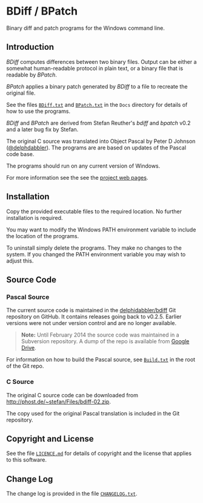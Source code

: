BDiff / BPatch
==============

Binary diff and patch programs for the Windows command line.

Introduction
------------

_BDiff_ computes differences between two binary files. Output can be either a somewhat human-readable protocol in plain text, or a binary file that is readable by _BPatch_.

_BPatch_ applies a binary patch generated by _BDiff_ to a file to recreate the original file.

See the files [`BDiff.txt`](Docs/BDiff.txt) and [`BPatch.txt`](Docs/BPatch.txt) in the `Docs` directory for details of how to use the programs.

_BDiff_ and _BPatch_ are derived from Stefan Reuther's _bdiff_ and _bpatch_ v0.2 and a later bug fix by Stefan.

The original C source was translated into Object Pascal by Peter D Johnson ([@delphdabbler](https://twitter.com/delphidabbler)). The programs are are based on updates of the Pascal code base.

The programs should run on any current version of Windows.

For more information see the see the [project web pages](http://delphidabbler.com/software/bdiff).

Installation
------------

Copy the provided executable files to the required location. No further installation is required.

You may want to modify the Windows PATH environment variable to include the location of the programs.

To uninstall simply delete the programs. They make no changes to the system. If you changed the PATH environment variable you may wish to adjust this.

Source Code
-----------

### Pascal Source

The current source code is maintained in the [delphidabbler/bdiff](https://github.com/delphidabbler/bdiff) Git repository on GitHub. It contains releases going back to v0.2.5. Earlier versions were not under version control and are no longer available.

> **Note:** Until February 2014 the source code was maintained in a Subversion repository. A dump of the repo is available from [Google Drive](https://drive.google.com/file/d/0B8qEVqTUMgmJcF9zVnk0Zk1VMDQ/view?usp=sharing).

For information on how to build the Pascal source, see [`Build.txt`](Build.txt) in the root of the Git repo.

### C Source

The original C source code can be downloaded from http://phost.de/~stefan/Files/bdiff-02.zip.

The copy used for the original Pascal translation is included in the Git repository.

Copyright and License
---------------------

See the file [`LICENCE.md`](LICENSE.md) for details of copyright and the license that applies to this software.

Change Log
----------

The change log is provided in the file [`CHANGELOG.txt`](CHANGELOG.txt).
